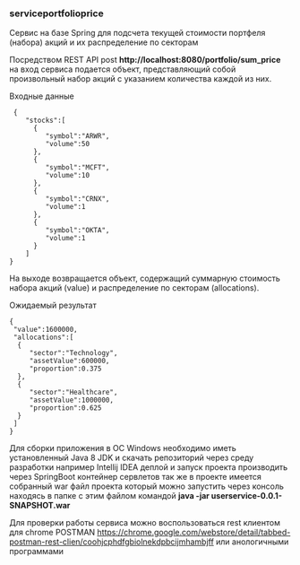 ### serviceportfolioprice

Сервис на базе Spring для подсчета текущей стоимости портфеля (набора) акций и их распределение по секторам

Посредством REST API post **http://localhost:8080/portfolio/sum_price** на вход сервиса подается объект, представляющий собой произвольный набор акций с указанием количества каждой из них.

Входные данные
```
 {
    "stocks":[
      {
         "symbol":"ARWR",
         "volume":50
      },
      {
         "symbol":"MCFT",
         "volume":10
      },
      {
         "symbol":"CRNX",
         "volume":1
      },
      {
         "symbol":"OKTA",
         "volume":1
      }
    ]
}
```
На выходе возвращается объект, содержащий суммарную стоимость набора акций (value) и распределение по секторам (allocations).

Ожидаемый результат
```
{
 "value":1600000,
 "allocations":[
  {
     "sector":"Technology",
     "assetValue":600000,
     "proportion":0.375
  },
  {
     "sector":"Healthcare",
     "assetValue":1000000,
     "proportion":0.625
  }
 ]
}
```
Для сборки приложения в ОС Windows необходимо иметь установленный Java 8 JDK и скачать репозиторий через среду разработки например Intellij IDEA деплой и запуск проекта производить через SpringBoot контейнер сервлетов так же в проекте имеется собранный war файл проекта который можно запустить через консоль находясь в папке с этим файлом командой **java -jar userservice-0.0.1-SNAPSHOT.war**

Для проверки работы сервиса можно воспользоваться rest клиентом для chrome POSTMAN https://chrome.google.com/webstore/detail/tabbed-postman-rest-clien/coohjcphdfgbiolnekdpbcijmhambjff или анологичными программами
